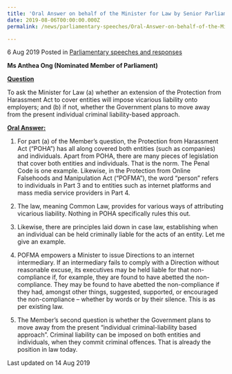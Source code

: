 ```yaml
---
title: 'Oral Answer on behalf of the Minister for Law by Senior Parliamentary Secretary for Home Affairs, Ms Sun Xueling, to Parliamentary Question on the Protection from Harassment Act'
date: 2019-08-06T00:00:00.000Z
permalink: /news/parliamentary-speeches/Oral-Answer-on-behalf-of-the-Minister-for-Law-by-SPS-for-Home-Affairs-Sun-Xueling-PQ-POHA

---
```




6 Aug 2019 Posted in [Parliamentary speeches and responses](/news/parliamentary-speeches) 

**Ms Anthea Ong (Nominated Member of Parliament)**

**<u>Question</u>**

To ask the Minister for Law (a) whether an extension of the Protection from Harassment Act to cover entities will impose vicarious liability onto employers; and (b) if not, whether the Government plans to move away from the present individual criminal liability-based approach.



**<u>Oral Answer: </u>**

1. For part (a) of the Member’s question, the  Protection from Harassment Act (“POHA”) has all along covered both entities (such as companies) and individuals. Apart from POHA, there are many pieces of legislation that cover both entities and individuals. That is the norm. The Penal Code is one example. Likewise, in the Protection from Online Falsehoods and Manipulation Act (“POFMA”), the word “person” refers to individuals in Part 3 and to entities such as internet platforms and mass media service providers in Part 4.
 
2. The law, meaning Common Law, provides for various ways of attributing vicarious liability. Nothing in POHA specifically rules this out.
 
3. Likewise, there are principles laid down in case law, establishing when an individual can be held criminally liable for the acts of an entity. Let me give an example.
 
4. POFMA empowers a Minister to issue Directions to an internet intermediary. If an intermediary fails to comply with a Direction without reasonable excuse, its executives may be held liable for that non-compliance if, for example, they are found to have abetted the non-compliance. They may be found to have abetted the non-compliance if they had, amongst other things, suggested, supported, or encouraged the non-compliance – whether by words or by their silence. This is as per existing law.
 
5. The Member’s second question is whether the Government plans to move away from the present “individual criminal-liability based approach”. Criminal liability can be imposed on both entities and individuals, when they commit criminal offences. That is already the position in law today.   


<p class="right-side-updated">Last updated on 14 Aug 2019</p> 

